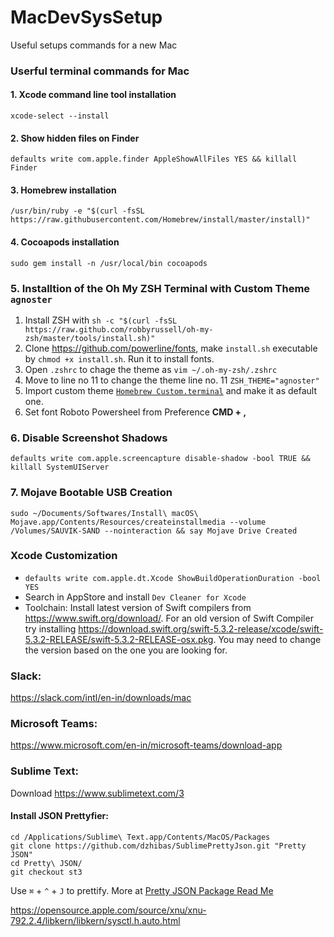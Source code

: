 # MacDevSysSetup
Useful setups commands for a new Mac

### Userful terminal commands for Mac

#### 1. Xcode command line tool installation
`xcode-select --install`

#### 2. Show hidden files on Finder
`defaults write com.apple.finder AppleShowAllFiles YES && killall Finder`

#### 3. Homebrew installation
`/usr/bin/ruby -e "$(curl -fsSL https://raw.githubusercontent.com/Homebrew/install/master/install)"`

#### 4. Cocoapods installation
`sudo gem install -n /usr/local/bin cocoapods`

### 5. Installtion of the Oh My ZSH Terminal with Custom Theme `agnoster`

1. Install ZSH with `sh -c "$(curl -fsSL https://raw.github.com/robbyrussell/oh-my-zsh/master/tools/install.sh)"`
2. Clone  https://github.com/powerline/fonts, make `install.sh` executable by `chmod +x install.sh`. Run it to install fonts.
3. Open `.zshrc` to chage the theme as `vim ~/.oh-my-zsh/.zshrc`
4. Move to line no 11 to change the theme line no. 11 `ZSH_THEME="agnoster"`
5. Import custom theme [`Homebrew Custom.terminal`](https://raw.githubusercontent.com/sauvikdolui/MacDevSysSetup/master/resources/Homebrew%20Custom.terminal) and make it as default one.
6. Set font Roboto Powersheel from Preference **CMD + ,**

### 6. Disable Screenshot Shadows
`defaults write com.apple.screencapture disable-shadow -bool TRUE && killall SystemUIServer`

### 7. Mojave Bootable USB Creation
```
sudo ~/Documents/Softwares/Install\ macOS\ Mojave.app/Contents/Resources/createinstallmedia --volume /Volumes/SAUVIK-SAND --nointeraction && say Mojave Drive Created 
```

### Xcode Customization
* `defaults write com.apple.dt.Xcode ShowBuildOperationDuration -bool YES`
* Search in AppStore and install `Dev Cleaner for Xcode`
* Toolchain: Install latest version of Swift compilers from https://www.swift.org/download/. For an old version of Swift Compiler try installing https://download.swift.org/swift-5.3.2-release/xcode/swift-5.3.2-RELEASE/swift-5.3.2-RELEASE-osx.pkg. You may need to change the version based on the one you are looking for.

### Slack:
https://slack.com/intl/en-in/downloads/mac

### Microsoft Teams:
https://www.microsoft.com/en-in/microsoft-teams/download-app

### Sublime Text:
Download https://www.sublimetext.com/3
#### Install JSON Prettyfier: 
```
cd /Applications/Sublime\ Text.app/Contents/MacOS/Packages 
git clone https://github.com/dzhibas/SublimePrettyJson.git "Pretty JSON"
cd Pretty\ JSON/
git checkout st3
```
Use `⌘` + `^` + `J` to prettify. More at [Pretty JSON Package Read Me](https://packagecontrol.io/packages/Pretty%20JSON)

https://opensource.apple.com/source/xnu/xnu-792.2.4/libkern/libkern/sysctl.h.auto.html
